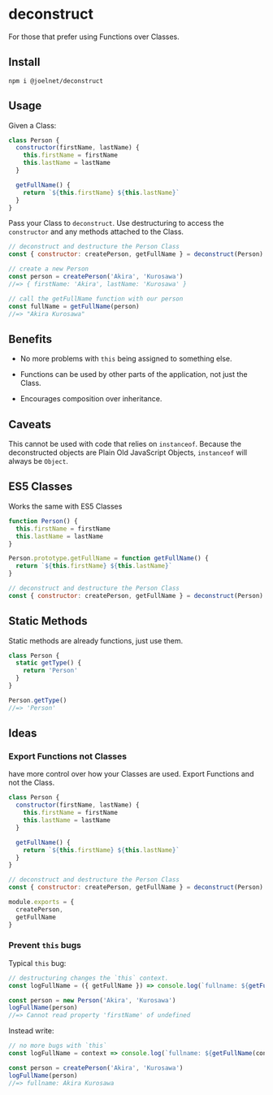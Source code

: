 # deconstruct

For those that prefer using Functions over Classes.

## Install

```
npm i @joelnet/deconstruct
```

## Usage

Given a Class:

```javascript
class Person {
  constructor(firstName, lastName) {
    this.firstName = firstName
    this.lastName = lastName
  }

  getFullName() {
    return `${this.firstName} ${this.lastName}`
  }
}
```

Pass your Class to `deconstruct`. Use destructuring to access the `constructor` and any methods attached to the Class.

```javascript
// deconstruct and destructure the Person Class
const { constructor: createPerson, getFullName } = deconstruct(Person)

// create a new Person
const person = createPerson('Akira', 'Kurosawa')
//=> { firstName: 'Akira', lastName: 'Kurosawa' }

// call the getFullName function with our person
const fullName = getFullName(person)
//=> "Akira Kurosawa"
```

## Benefits

- No more problems with `this` being assigned to something else.

- Functions can be used by other parts of the application, not just the Class.

- Encourages composition over inheritance.

## Caveats

This cannot be used with code that relies on `instanceof`. Because the deconstructed objects are Plain Old JavaScript Objects, `instanceof` will always be `Object`.

## ES5 Classes

Works the same with ES5 Classes

```javascript
function Person() {
  this.firstName = firstName
  this.lastName = lastName
}

Person.prototype.getFullName = function getFullName() {
  return `${this.firstName} ${this.lastName}`
}

// deconstruct and destructure the Person Class
const { constructor: createPerson, getFullName } = deconstruct(Person)
```

## Static Methods

Static methods are already functions, just use them.

```javascript
class Person {
  static getType() {
    return 'Person'
  }
}

Person.getType()
//=> 'Person'
```

## Ideas

### Export Functions not Classes

have more control over how your Classes are used. Export Functions and not the Class.

```javascript
class Person {
  constructor(firstName, lastName) {
    this.firstName = firstName
    this.lastName = lastName
  }

  getFullName() {
    return `${this.firstName} ${this.lastName}`
  }
}

// deconstruct and destructure the Person Class
const { constructor: createPerson, getFullName } = deconstruct(Person)

module.exports = {
  createPerson,
  getFullName
}
```

### Prevent `this` bugs

Typical `this` bug:

```javascript
// destructuring changes the `this` context.
const logFullName = ({ getFullName }) => console.log(`fullname: ${getFullName()}`)

const person = new Person('Akira', 'Kurosawa')
logFullName(person)
//=> Cannot read property 'firstName' of undefined
```

Instead write:

```javascript
// no more bugs with `this`
const logFullName = context => console.log(`fullname: ${getFullName(context)}`)

const person = createPerson('Akira', 'Kurosawa')
logFullName(person)
//=> fullname: Akira Kurosawa
```
